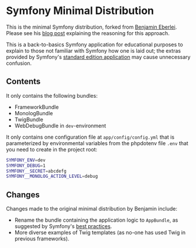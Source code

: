 # Symfony Minimal Distribution

This is the minimal Symfony distribution, forked from [Benjamin Eberlei](https://github.com/beberie/symfony-minimal-distribution).
Please see his [blog post](http://whitewashing.de/2014/10/26/symfony_all_the_things_web.html "Symfony All The Things (Web)") explaining the reasoning for this approach.

This is a back-to-basics Symfony application for educational purposes to explain to those not familiar with Symfony how one is laid out; the extras provided by Symfony's [standard edition application](https://github.com/symfony/framework-standard-edition) may cause unnecessary confusion.

## Contents

It only contains the following bundles:

- FrameworkBundle
- MonologBundle
- TwigBundle
- WebDebugBundle in `dev`-environment

It only contains one configuration file at `app/config/config.yml` that is parameterized by environmental variables from the phpdotenv file `.env` that you need to create in the project root:

```bash
SYMFONY_ENV=dev
SYMFONY_DEBUG=1
SYMFONY__SECRET=abcdefg
SYMFONY__MONOLOG_ACTION_LEVEL=debug
```

## Changes

Changes made to the original minimal distribution by Benjamin include:

- Rename the bundle containing the application logic to `AppBundle`, as suggested by Symfony's [best practices](http://symfony.com/doc/current/best_practices/index.html).
- More diverse examples of Twig templates (as no-one has used Twig in previous frameworks).
